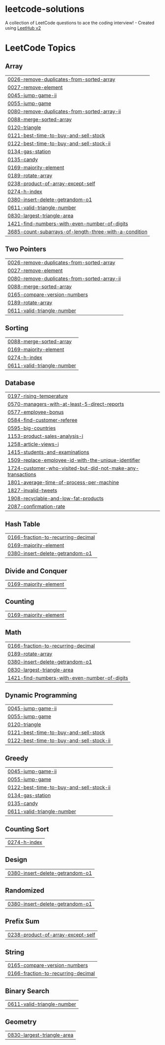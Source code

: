 # leetcode-solutions
A collection of LeetCode questions to ace the coding interview! - Created using [LeetHub v2](https://github.com/arunbhardwaj/LeetHub-2.0)

<!---LeetCode Topics Start-->
# LeetCode Topics
## Array
|  |
| ------- |
| [0026-remove-duplicates-from-sorted-array](https://github.com/AMahi1998/leetcode-solutions/tree/master/0026-remove-duplicates-from-sorted-array) |
| [0027-remove-element](https://github.com/AMahi1998/leetcode-solutions/tree/master/0027-remove-element) |
| [0045-jump-game-ii](https://github.com/AMahi1998/leetcode-solutions/tree/master/0045-jump-game-ii) |
| [0055-jump-game](https://github.com/AMahi1998/leetcode-solutions/tree/master/0055-jump-game) |
| [0080-remove-duplicates-from-sorted-array-ii](https://github.com/AMahi1998/leetcode-solutions/tree/master/0080-remove-duplicates-from-sorted-array-ii) |
| [0088-merge-sorted-array](https://github.com/AMahi1998/leetcode-solutions/tree/master/0088-merge-sorted-array) |
| [0120-triangle](https://github.com/AMahi1998/leetcode-solutions/tree/master/0120-triangle) |
| [0121-best-time-to-buy-and-sell-stock](https://github.com/AMahi1998/leetcode-solutions/tree/master/0121-best-time-to-buy-and-sell-stock) |
| [0122-best-time-to-buy-and-sell-stock-ii](https://github.com/AMahi1998/leetcode-solutions/tree/master/0122-best-time-to-buy-and-sell-stock-ii) |
| [0134-gas-station](https://github.com/AMahi1998/leetcode-solutions/tree/master/0134-gas-station) |
| [0135-candy](https://github.com/AMahi1998/leetcode-solutions/tree/master/0135-candy) |
| [0169-majority-element](https://github.com/AMahi1998/leetcode-solutions/tree/master/0169-majority-element) |
| [0189-rotate-array](https://github.com/AMahi1998/leetcode-solutions/tree/master/0189-rotate-array) |
| [0238-product-of-array-except-self](https://github.com/AMahi1998/leetcode-solutions/tree/master/0238-product-of-array-except-self) |
| [0274-h-index](https://github.com/AMahi1998/leetcode-solutions/tree/master/0274-h-index) |
| [0380-insert-delete-getrandom-o1](https://github.com/AMahi1998/leetcode-solutions/tree/master/0380-insert-delete-getrandom-o1) |
| [0611-valid-triangle-number](https://github.com/AMahi1998/leetcode-solutions/tree/master/0611-valid-triangle-number) |
| [0830-largest-triangle-area](https://github.com/AMahi1998/leetcode-solutions/tree/master/0830-largest-triangle-area) |
| [1421-find-numbers-with-even-number-of-digits](https://github.com/AMahi1998/leetcode-solutions/tree/master/1421-find-numbers-with-even-number-of-digits) |
| [3685-count-subarrays-of-length-three-with-a-condition](https://github.com/AMahi1998/leetcode-solutions/tree/master/3685-count-subarrays-of-length-three-with-a-condition) |
## Two Pointers
|  |
| ------- |
| [0026-remove-duplicates-from-sorted-array](https://github.com/AMahi1998/leetcode-solutions/tree/master/0026-remove-duplicates-from-sorted-array) |
| [0027-remove-element](https://github.com/AMahi1998/leetcode-solutions/tree/master/0027-remove-element) |
| [0080-remove-duplicates-from-sorted-array-ii](https://github.com/AMahi1998/leetcode-solutions/tree/master/0080-remove-duplicates-from-sorted-array-ii) |
| [0088-merge-sorted-array](https://github.com/AMahi1998/leetcode-solutions/tree/master/0088-merge-sorted-array) |
| [0165-compare-version-numbers](https://github.com/AMahi1998/leetcode-solutions/tree/master/0165-compare-version-numbers) |
| [0189-rotate-array](https://github.com/AMahi1998/leetcode-solutions/tree/master/0189-rotate-array) |
| [0611-valid-triangle-number](https://github.com/AMahi1998/leetcode-solutions/tree/master/0611-valid-triangle-number) |
## Sorting
|  |
| ------- |
| [0088-merge-sorted-array](https://github.com/AMahi1998/leetcode-solutions/tree/master/0088-merge-sorted-array) |
| [0169-majority-element](https://github.com/AMahi1998/leetcode-solutions/tree/master/0169-majority-element) |
| [0274-h-index](https://github.com/AMahi1998/leetcode-solutions/tree/master/0274-h-index) |
| [0611-valid-triangle-number](https://github.com/AMahi1998/leetcode-solutions/tree/master/0611-valid-triangle-number) |
## Database
|  |
| ------- |
| [0197-rising-temperature](https://github.com/AMahi1998/leetcode-solutions/tree/master/0197-rising-temperature) |
| [0570-managers-with-at-least-5-direct-reports](https://github.com/AMahi1998/leetcode-solutions/tree/master/0570-managers-with-at-least-5-direct-reports) |
| [0577-employee-bonus](https://github.com/AMahi1998/leetcode-solutions/tree/master/0577-employee-bonus) |
| [0584-find-customer-referee](https://github.com/AMahi1998/leetcode-solutions/tree/master/0584-find-customer-referee) |
| [0595-big-countries](https://github.com/AMahi1998/leetcode-solutions/tree/master/0595-big-countries) |
| [1153-product-sales-analysis-i](https://github.com/AMahi1998/leetcode-solutions/tree/master/1153-product-sales-analysis-i) |
| [1258-article-views-i](https://github.com/AMahi1998/leetcode-solutions/tree/master/1258-article-views-i) |
| [1415-students-and-examinations](https://github.com/AMahi1998/leetcode-solutions/tree/master/1415-students-and-examinations) |
| [1509-replace-employee-id-with-the-unique-identifier](https://github.com/AMahi1998/leetcode-solutions/tree/master/1509-replace-employee-id-with-the-unique-identifier) |
| [1724-customer-who-visited-but-did-not-make-any-transactions](https://github.com/AMahi1998/leetcode-solutions/tree/master/1724-customer-who-visited-but-did-not-make-any-transactions) |
| [1801-average-time-of-process-per-machine](https://github.com/AMahi1998/leetcode-solutions/tree/master/1801-average-time-of-process-per-machine) |
| [1827-invalid-tweets](https://github.com/AMahi1998/leetcode-solutions/tree/master/1827-invalid-tweets) |
| [1908-recyclable-and-low-fat-products](https://github.com/AMahi1998/leetcode-solutions/tree/master/1908-recyclable-and-low-fat-products) |
| [2087-confirmation-rate](https://github.com/AMahi1998/leetcode-solutions/tree/master/2087-confirmation-rate) |
## Hash Table
|  |
| ------- |
| [0166-fraction-to-recurring-decimal](https://github.com/AMahi1998/leetcode-solutions/tree/master/0166-fraction-to-recurring-decimal) |
| [0169-majority-element](https://github.com/AMahi1998/leetcode-solutions/tree/master/0169-majority-element) |
| [0380-insert-delete-getrandom-o1](https://github.com/AMahi1998/leetcode-solutions/tree/master/0380-insert-delete-getrandom-o1) |
## Divide and Conquer
|  |
| ------- |
| [0169-majority-element](https://github.com/AMahi1998/leetcode-solutions/tree/master/0169-majority-element) |
## Counting
|  |
| ------- |
| [0169-majority-element](https://github.com/AMahi1998/leetcode-solutions/tree/master/0169-majority-element) |
## Math
|  |
| ------- |
| [0166-fraction-to-recurring-decimal](https://github.com/AMahi1998/leetcode-solutions/tree/master/0166-fraction-to-recurring-decimal) |
| [0189-rotate-array](https://github.com/AMahi1998/leetcode-solutions/tree/master/0189-rotate-array) |
| [0380-insert-delete-getrandom-o1](https://github.com/AMahi1998/leetcode-solutions/tree/master/0380-insert-delete-getrandom-o1) |
| [0830-largest-triangle-area](https://github.com/AMahi1998/leetcode-solutions/tree/master/0830-largest-triangle-area) |
| [1421-find-numbers-with-even-number-of-digits](https://github.com/AMahi1998/leetcode-solutions/tree/master/1421-find-numbers-with-even-number-of-digits) |
## Dynamic Programming
|  |
| ------- |
| [0045-jump-game-ii](https://github.com/AMahi1998/leetcode-solutions/tree/master/0045-jump-game-ii) |
| [0055-jump-game](https://github.com/AMahi1998/leetcode-solutions/tree/master/0055-jump-game) |
| [0120-triangle](https://github.com/AMahi1998/leetcode-solutions/tree/master/0120-triangle) |
| [0121-best-time-to-buy-and-sell-stock](https://github.com/AMahi1998/leetcode-solutions/tree/master/0121-best-time-to-buy-and-sell-stock) |
| [0122-best-time-to-buy-and-sell-stock-ii](https://github.com/AMahi1998/leetcode-solutions/tree/master/0122-best-time-to-buy-and-sell-stock-ii) |
## Greedy
|  |
| ------- |
| [0045-jump-game-ii](https://github.com/AMahi1998/leetcode-solutions/tree/master/0045-jump-game-ii) |
| [0055-jump-game](https://github.com/AMahi1998/leetcode-solutions/tree/master/0055-jump-game) |
| [0122-best-time-to-buy-and-sell-stock-ii](https://github.com/AMahi1998/leetcode-solutions/tree/master/0122-best-time-to-buy-and-sell-stock-ii) |
| [0134-gas-station](https://github.com/AMahi1998/leetcode-solutions/tree/master/0134-gas-station) |
| [0135-candy](https://github.com/AMahi1998/leetcode-solutions/tree/master/0135-candy) |
| [0611-valid-triangle-number](https://github.com/AMahi1998/leetcode-solutions/tree/master/0611-valid-triangle-number) |
## Counting Sort
|  |
| ------- |
| [0274-h-index](https://github.com/AMahi1998/leetcode-solutions/tree/master/0274-h-index) |
## Design
|  |
| ------- |
| [0380-insert-delete-getrandom-o1](https://github.com/AMahi1998/leetcode-solutions/tree/master/0380-insert-delete-getrandom-o1) |
## Randomized
|  |
| ------- |
| [0380-insert-delete-getrandom-o1](https://github.com/AMahi1998/leetcode-solutions/tree/master/0380-insert-delete-getrandom-o1) |
## Prefix Sum
|  |
| ------- |
| [0238-product-of-array-except-self](https://github.com/AMahi1998/leetcode-solutions/tree/master/0238-product-of-array-except-self) |
## String
|  |
| ------- |
| [0165-compare-version-numbers](https://github.com/AMahi1998/leetcode-solutions/tree/master/0165-compare-version-numbers) |
| [0166-fraction-to-recurring-decimal](https://github.com/AMahi1998/leetcode-solutions/tree/master/0166-fraction-to-recurring-decimal) |
## Binary Search
|  |
| ------- |
| [0611-valid-triangle-number](https://github.com/AMahi1998/leetcode-solutions/tree/master/0611-valid-triangle-number) |
## Geometry
|  |
| ------- |
| [0830-largest-triangle-area](https://github.com/AMahi1998/leetcode-solutions/tree/master/0830-largest-triangle-area) |
<!---LeetCode Topics End-->